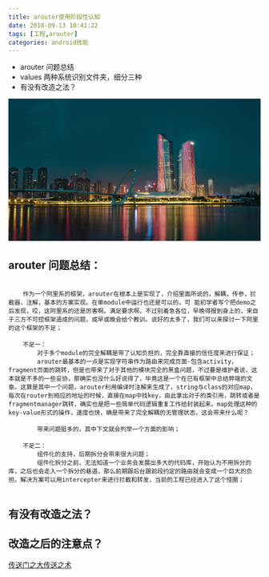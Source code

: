 ```yaml
---
title: arouter使用阶段性认知
date: 2018-09-13 10:41:22
tags: [工程,arouter]
categories: android技能
---
```

* arouter 问题总结
* values 两种系统识别文件夹，细分三种
* 有没有改造之法？
<!-- more -->
![image](arouter-thinking/city.jpg)
## arouter 问题总结： ## 
```

	作为一个阿里系的框架，arouter在根本上是实现了，介绍里面所说的，解耦，传参，拦截器，注解，基本的方案实现。在单module中运行也还是可以的，可	能初学者写个把demo之后发现，哎，这阿里系的还是厉害啊。满足要求啊，不过别着急各位，早晚得报到身上的，来自于三方不可控框架造成的问题，或早或晚会给个教训。说好的太多了，我们可以来探讨一下阿里的这个框架的不足；

	不足一：
		对于多个module的完全解耦是带了认知负担的，完全靠直接的信任度来进行保证；
		arouter最基本的一点是实现字符串作为路由来完成页面-包含activity，fragment页面的跳转，但是也带来了对于其他的模块完全的黑盒问题，不过要是维护者说，这本就是不多的一些妥协，那确实也没什么好说得了，毕竟这是一个在已有框架中总结弊端的文章。这算是其中一个问题，arouter利用编译时注解来生成了，string与class的对应map，每次在router到相应的地址的时候，直接在map中找key，由此拿出对于的类引用，跳转或者是fragmentmanager跳转，确实也是把一些简单代码逻辑重复工作给封装起来。map处理这种的key-value形式的操作，速度也快，确是带来了完全解耦的无管理状态，这会带来什么呢？

		带来问题挺多的，其中下文就会列举一个方面的影响；

	不足二：
		组件化的支持，后期拆分会带来很大问题；
		组件化拆分之前，无法知道一个业务会发展出多大的代码库，开始认为不用拆分的库，之后也会走入一个拆分的巷道，那么前期跟后台跟前段约定的路由就会变成一个巨大的负担。解决方案可以用intercepter来进行拦截和转发，当前的工程已经进入了这个怪圈；


```
## 有没有改造之法？ ##


## 改造之后的注意点？ ## 

[传送门之大传送之术]()